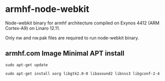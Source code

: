 armhf-node-webkit
=================

Node-webkit binary for armhf architecture compiled on Exynos 4412 (ARM Cortex-A9) on Linaro 12.11.

Only nw and nw.pak files are required to run node-webkit binary. 


armhf.com Image Minimal APT install
-----------------------------------

```
sudo apt-get update

sudo apt-get install xorg libgtk2.0-0 libasound2 libnss3 libgconf-2-4


```
